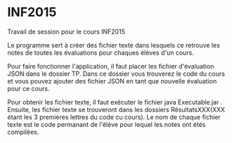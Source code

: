 # INF2015
Travail de session pour le cours INF2015

Le programme sert à créer des fichier texte dans lesquels ce retrouve les notes de toutes les évaluations pour chaques élèves d'un cours.

Pour faire fonctionner l'application, il faut placer les fichier d'évaluation JSON dans le dossier TP. Dans ce dossier vous trouverez le code du cours et vous pouvez ajouter des fichier JSON en tant que nouvelle évaluation pour ce cours.

Pour obtenir les fichier texte, il faut exécuter le fichier java Executable.jar . Ensuite, les fichier texte se trouveront dans les dossiers RésultatsXXX(XXX étant les 3 premières lettres du code cu cours). Le nom de chaque fichier texte est le code permanant de l'élève pour lequel les notes ont étés compilées.
